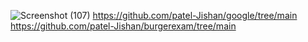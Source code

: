 ![Screenshot (107)](https://github.com/user-attachments/assets/c2d2acce-ba27-403e-a93e-b29a97b24ac1)
https://github.com/patel-Jishan/google/tree/main
https://github.com/patel-Jishan/burgerexam/tree/main
